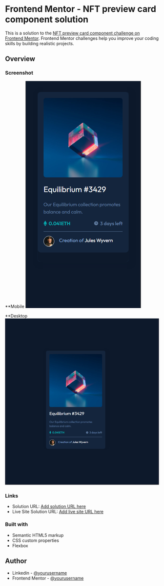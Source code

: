 # Frontend Mentor - NFT preview card component solution

This is a solution to the [NFT preview card component challenge on Frontend Mentor](https://www.frontendmentor.io/challenges/nft-preview-card-component-SbdUL_w0U). Frontend Mentor challenges help you improve your coding skills by building realistic projects. 
## Overview

### Screenshot

**Mobile
![](./images/mobile-solution.png)

**Desktop
![](./images/solution-desktop.png)

### Links

- Solution URL: [Add solution URL here](https://your-solution-url.com)
- Live Site Solution URL: [Add live site URL here](https://your-live-site-url.com)
### Built with

- Semantic HTML5 markup
- CSS custom properties
- Flexbox
## Author

- Linkedin - [@yourusername](https://www.twitter.com/yourusername)
- Frontend Mentor - [@yourusername](https://www.frontendmentor.io/profile/yourusername)
